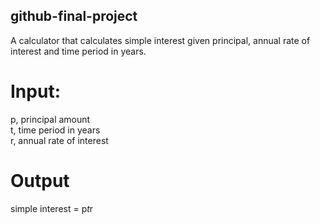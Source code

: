 ## github-final-project

A calculator that calculates simple interest given principal, annual rate of interest and time period in years.
# Input:
   p, principal amount<br>
   t, time period in years<br>
   r, annual rate of interest<br>
# Output
   simple interest = p*t*r
